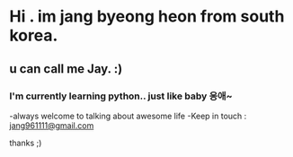 # Hi . im jang byeong heon from south korea.
## u can call me Jay. :)
### I'm currently learning python.. just like baby 응애~

-always welcome to talking about awesome life
-Keep in touch : jang961111@gmail.com

thanks ;)
